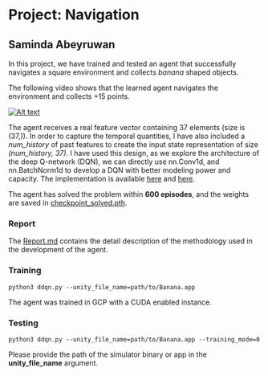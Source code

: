 # Project: Navigation
## Saminda Abeyruwan

In this project, we have trained and tested an agent that successfully navigates a square environment and collects _banana_ shaped objects.

The following video shows that the learned agent navigates the environment and collects +15 points.

[![Alt text](https://img.youtube.com/vi/B7dAbOEP5Ps/0.jpg)](https://www.youtube.com/watch?v=B7dAbOEP5Ps)

The agent receives a real feature vector containing 37 elements (size is (37,)). In order to capture the temporal quantities, I have also included a _num\_history_ of past features to create the input state representation of size _(num\_history, 37)_. I have used this design, as we explore the architecture of the deep Q-network (DQN), we can directly use nn.Conv1d, and nn.BatchNorm1d to develop a DQN with better modeling power and capacity. The implementation is available [here](ddqn.py#L124) and [here](Report.md). 

The agent has solved the problem within __600 episodes__, and the weights are saved in [checkpoint_solved.pth](checkpoint_solved.pth).

### Report

The [Report.md](Report.md) contains the detail description of the methodology used in the development of the agent.  

### Training

	python3 ddqn.py --unity_file_name=path/to/Banana.app

The agent was trained in GCP with a CUDA enabled instance. 	

### Testing

	python3 ddqn.py --unity_file_name=path/to/Banana.app --training_mode=0

Please provide the path of the simulator binary or app in the __unity\_file\_name__	argument. 
		
